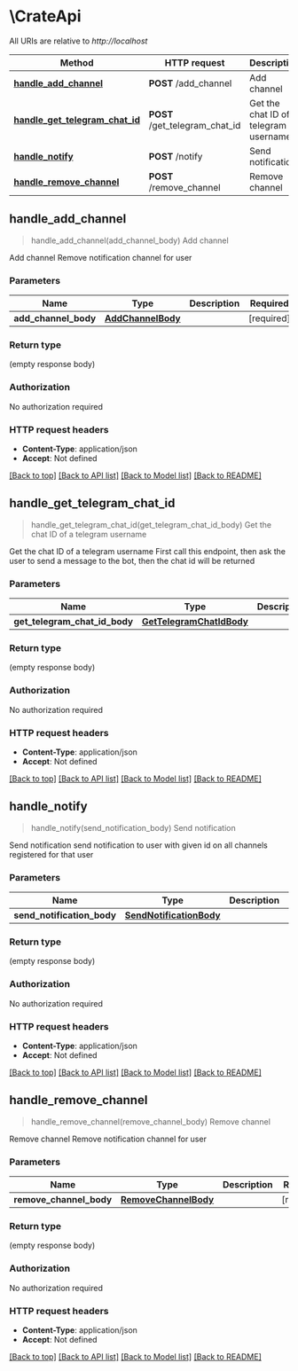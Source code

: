 # \CrateApi

All URIs are relative to *http://localhost*

Method | HTTP request | Description
------------- | ------------- | -------------
[**handle_add_channel**](CrateApi.md#handle_add_channel) | **POST** /add_channel | Add channel
[**handle_get_telegram_chat_id**](CrateApi.md#handle_get_telegram_chat_id) | **POST** /get_telegram_chat_id | Get the chat ID of a telegram username
[**handle_notify**](CrateApi.md#handle_notify) | **POST** /notify | Send notification
[**handle_remove_channel**](CrateApi.md#handle_remove_channel) | **POST** /remove_channel | Remove channel



## handle_add_channel

> handle_add_channel(add_channel_body)
Add channel

Add channel  Remove notification channel for user 

### Parameters


Name | Type | Description  | Required | Notes
------------- | ------------- | ------------- | ------------- | -------------
**add_channel_body** | [**AddChannelBody**](AddChannelBody.md) |  | [required] |

### Return type

 (empty response body)

### Authorization

No authorization required

### HTTP request headers

- **Content-Type**: application/json
- **Accept**: Not defined

[[Back to top]](#) [[Back to API list]](../README.md#documentation-for-api-endpoints) [[Back to Model list]](../README.md#documentation-for-models) [[Back to README]](../README.md)


## handle_get_telegram_chat_id

> handle_get_telegram_chat_id(get_telegram_chat_id_body)
Get the chat ID of a telegram username

Get the chat ID of a telegram username  First call this endpoint, then ask the user to send a message to the bot, then the chat id will be returned 

### Parameters


Name | Type | Description  | Required | Notes
------------- | ------------- | ------------- | ------------- | -------------
**get_telegram_chat_id_body** | [**GetTelegramChatIdBody**](GetTelegramChatIdBody.md) |  | [required] |

### Return type

 (empty response body)

### Authorization

No authorization required

### HTTP request headers

- **Content-Type**: application/json
- **Accept**: Not defined

[[Back to top]](#) [[Back to API list]](../README.md#documentation-for-api-endpoints) [[Back to Model list]](../README.md#documentation-for-models) [[Back to README]](../README.md)


## handle_notify

> handle_notify(send_notification_body)
Send notification

Send notification  send notification to user with given id on all channels registered for that user 

### Parameters


Name | Type | Description  | Required | Notes
------------- | ------------- | ------------- | ------------- | -------------
**send_notification_body** | [**SendNotificationBody**](SendNotificationBody.md) |  | [required] |

### Return type

 (empty response body)

### Authorization

No authorization required

### HTTP request headers

- **Content-Type**: application/json
- **Accept**: Not defined

[[Back to top]](#) [[Back to API list]](../README.md#documentation-for-api-endpoints) [[Back to Model list]](../README.md#documentation-for-models) [[Back to README]](../README.md)


## handle_remove_channel

> handle_remove_channel(remove_channel_body)
Remove channel

Remove channel  Remove notification channel for user 

### Parameters


Name | Type | Description  | Required | Notes
------------- | ------------- | ------------- | ------------- | -------------
**remove_channel_body** | [**RemoveChannelBody**](RemoveChannelBody.md) |  | [required] |

### Return type

 (empty response body)

### Authorization

No authorization required

### HTTP request headers

- **Content-Type**: application/json
- **Accept**: Not defined

[[Back to top]](#) [[Back to API list]](../README.md#documentation-for-api-endpoints) [[Back to Model list]](../README.md#documentation-for-models) [[Back to README]](../README.md)

